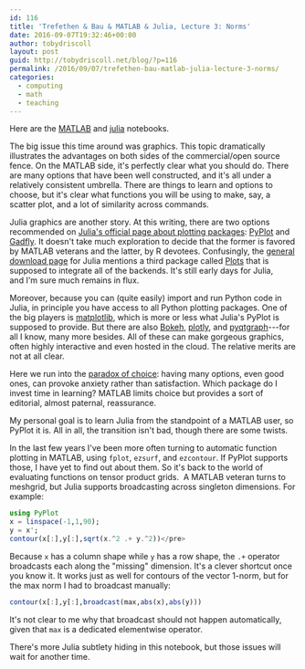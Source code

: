 ```yaml
---
id: 116
title: 'Trefethen & Bau & MATLAB & Julia, Lecture 3: Norms'
date: 2016-09-07T19:32:46+00:00
author: tobydriscoll
layout: post
guid: http://tobydriscoll.net/blog/?p=116
permalink: /2016/09/07/trefethen-bau-matlab-julia-lecture-3-norms/
categories:
  - computing
  - math
  - teaching
---
```




Here are the [MATLAB](https://gist.github.com/tobydriscoll/b620d1b8beaa04cf87707a55928e3449) and [julia](https://gist.github.com/tobydriscoll/2c486e89b12911b073f3c91e514db4f7) notebooks.



The big issue this time around was graphics. This topic dramatically illustrates the advantages on both sides of the commercial/open source fence. On the MATLAB side, it's perfectly clear what you should do. There are many options that have been well constructed, and it's all under a relatively consistent umbrella. There are things to learn and options to choose, but it's clear what functions you will be using to make, say, a scatter plot, and a lot of similarity across commands.



Julia graphics are another story. At this writing, there are two options recommended on [Julia's official page about plotting packages](http://julialang.org/downloads/plotting.html): [PyPlot](https://github.com/stevengj/PyPlot.jl) and [Gadfly](https://github.com/dcjones/Gadfly.jl). It doesn't take much exploration to decide that the former is favored by MATLAB veterans and the latter, by R devotees. Confusingly, the [general download page](http://julialang.org/downloads/) for Julia mentions a third package called [Plots](https://github.com/tbreloff/Plots.jl) that is supposed to integrate all of the backends. It's still early days for Julia, and I'm sure much remains in flux.



Moreover, because you can (quite easily) import and run Python code in Julia, in principle you have access to all Python plotting packages. One of the big players is [matplotlib](http://matplotlib.org/), which is more or less what Julia's PyPlot is supposed to provide. But there are also [Bokeh](http://bokeh.pydata.org/en/latest/), [plotly](https://plot.ly/), and [pyqtgraph](http://www.pyqtgraph.org/)---for all I know, many more besides. All of these can make gorgeous graphics, often highly interactive and even hosted in the cloud. The relative merits are not at all clear.



Here we run into the [paradox of choice](https://www.google.com/url?sa=t&rct=j&q=&esrc=s&source=web&cd=1&cad=rja&uact=8&ved=0ahUKEwjuv7-7j_zOAhXG2xoKHdrgAvYQtwIIHjAA&url=http%3A%2F%2Fwww.ted.com%2Ftalks%2Fbarry_schwartz_on_the_paradox_of_choice%3Flanguage%3Den&usg=AFQjCNHkeD4jDrbOc7TgI5YOQfU1IQ7xOQ): having many options, even good ones, can provoke anxiety rather than satisfaction. Which package do I invest time in learning? MATLAB limits choice but provides a sort of editorial, almost paternal, reassurance.



My personal goal is to learn Julia from the standpoint of a MATLAB user, so PyPlot it is. All in all, the transition isn't bad, though there are some twists.



In the last few years I've been more often turning to automatic function plotting in MATLAB, using `fplot`, `ezsurf`, and `ezcontour`. If PyPlot supports those, I have yet to find out about them. So it's back to the world of evaluating functions on tensor product grids.  A MATLAB veteran turns to meshgrid, but Julia supports broadcasting across singleton dimensions. For example:

``` julia
using PyPlot
x = linspace(-1,1,90);
y = x';
contour(x[:],y[:],sqrt(x.^2 .+ y.^2))</pre>
```

Because `x` has a column shape while `y` has a row shape, the `.+` 
operator broadcasts each along the "missing" dimension. It's a clever shortcut once you know it. It works just as well for contours of the vector 1-norm, but for the max norm I had to broadcast manually:

``` julia
contour(x[:],y[:],broadcast(max,abs(x),abs(y)))
```

It's not clear to me why that broadcast should not happen automatically, given that
`max` is a dedicated elementwise operator.



There's more Julia subtlety hiding in this notebook, but those issues will wait for another time.

